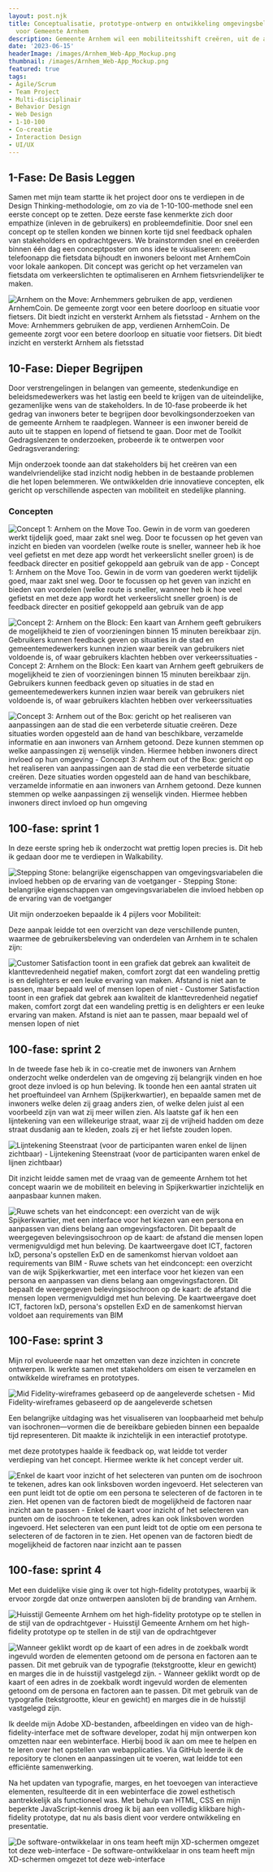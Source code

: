 ```yaml
---
layout: post.njk
title: Conceptualisatie, prototype-ontwerp en ontwikkeling omgevingsbeleving van voetgangers
  voor Gemeente Arnhem
description: Gemeente Arnhem wil een mobiliteitsshift creëren, uit de auto en in de benenwagen. In dit project heb ik als communicatie-ontwerper middels biebonderzoeken, expert interviews en co-creatiesessies met inwoners van Arnhem onderzocht wat mensen drijft te lopen en hoe de omgeving de beleving van de voetganger beïnvloedt. In samenwerking met ICT-en BIM-studenten heb ik een interface ontworpen en ontwikkeld die de invloed van de omgeving inschaalt en weergeeft. Dit resultaat biedt de gemeente Arnhem inzicht in de reikwijdte van wandelend Arnhem en de handvatten om deze te optimaliseren.
date: '2023-06-15'
headerImage: /images/Arnhem_Web-App_Mockup.png
thumbnail: /images/Arnhem_Web-App_Mockup.png
featured: true
tags:
- Agile/Scrum
- Team Project
- Multi-disciplinair
- Behavior Design
- Web Design
- 1-10-100
- Co-creatie
- Interaction Design
- UI/UX
---
```


## 1-Fase: De Basis Leggen

Samen met mijn team startte ik het project door ons te verdiepen in de Design Thinking-methodologie, om zo via de 1-10-100-methode snel een eerste concept op te zetten. Deze eerste fase kenmerkte zich door empathize (inleven in de gebruikers) en probleemdefinitie. Door snel een concept op te stellen konden we binnen korte tijd snel feedback ophalen van stakeholders en opdrachtgevers. We brainstormden snel en creëerden binnen één dag een conceptposter om ons idee te visualiseren: een telefoonapp die fietsdata bijhoudt en inwoners beloont met ArnhemCoin voor lokale aankopen. Dit concept was gericht op het verzamelen van fietsdata om verkeerslichten te optimaliseren en Arnhem fietsvriendelijker te maken.

![Arnhem on the Move: Arnhemmers gebruiken de app, verdienen ArnhemCoin. De gemeente zorgt voor een betere doorloop en situatie voor fietsers. Dit biedt inzicht en versterkt Arnhem als fietsstad - Arnhem on the Move: Arnhemmers gebruiken de app, verdienen ArnhemCoin. De gemeente zorgt voor een betere doorloop en situatie voor fietsers. Dit biedt inzicht en versterkt Arnhem als fietsstad](/images/ArnhemOnTheMove_V1.0.jpeg)

## 10-Fase: Dieper Begrijpen

Door verstrengelingen in belangen van gemeente, stedenkundige en beleidsmedewerkers was het lastig een beeld te krijgen van de uiteindelijke, gezamenlijke wens van de stakeholders. In de 10-fase probeerde ik het gedrag van inwoners beter te begrijpen door bevolkingsonderzoeken van de gemeente Arnhem te raadplegen. Wanneer is een inwoner bereid de auto uit te stappen en lopend of fietsend te gaan. Door met de Toolkit Gedragslenzen te onderzoeken, probeerde ik te ontwerpen voor Gedragsverandering:

Mijn onderzoek toonde aan dat stakeholders bij het creëren van een wandelvriendelijke stad inzicht nodig hebben in de bestaande problemen die het lopen belemmeren. We ontwikkelden drie innovatieve concepten, elk gericht op verschillende aspecten van mobiliteit en stedelijke planning.

### Concepten

![Concept 1: Arnhem on the Move Too. Gewin in de vorm van goederen werkt tijdelijk goed, maar zakt snel weg. Door te focussen op het geven van inzicht en bieden van voordelen (welke route is sneller, wanneer heb ik hoe veel gefietst en met deze app wordt het verkeerslicht sneller groen) is de feedback directer en positief gekoppeld aan gebruik van de app - Concept 1: Arnhem on the Move Too. Gewin in de vorm van goederen werkt tijdelijk goed, maar zakt snel weg. Door te focussen op het geven van inzicht en bieden van voordelen (welke route is sneller, wanneer heb ik hoe veel gefietst en met deze app wordt het verkeerslicht sneller groen) is de feedback directer en positief gekoppeld aan gebruik van de app](/images/ArnhemOnTheMove_V2.0.png)

![Concept 2: Arnhem on the Block: Een kaart van Arnhem geeft gebruikers de mogelijkheid te zien of voorzieningen binnen 15 minuten bereikbaar zijn. Gebruikers kunnen feedback geven op situaties in de stad en gemeentemedewerkers kunnen inzien waar bereik van gebruikers niet voldoende is, of waar gebruikers klachten hebben over verkeerssituaties - Concept 2: Arnhem on the Block: Een kaart van Arnhem geeft gebruikers de mogelijkheid te zien of voorzieningen binnen 15 minuten bereikbaar zijn. Gebruikers kunnen feedback geven op situaties in de stad en gemeentemedewerkers kunnen inzien waar bereik van gebruikers niet voldoende is, of waar gebruikers klachten hebben over verkeerssituaties](/images/DennisUlijn_BTH-10-Concept2-MockUp_V1.2.png)

![Concept 3: Arnhem out of the Box: gericht op het realiseren van aanpassingen aan de stad die een verbeterde situatie creëren. Deze situaties worden opgesteld aan de hand van beschikbare, verzamelde informatie en aan inwoners van Arnhem getoond. Deze kunnen stemmen op welke aanpassingen zij wenselijk vinden. Hiermee hebben inwoners direct invloed op hun omgeving - Concept 3: Arnhem out of the Box: gericht op het realiseren van aanpassingen aan de stad die een verbeterde situatie creëren. Deze situaties worden opgesteld aan de hand van beschikbare, verzamelde informatie en aan inwoners van Arnhem getoond. Deze kunnen stemmen op welke aanpassingen zij wenselijk vinden. Hiermee hebben inwoners direct invloed op hun omgeving](/images/ArnhemOutOfTheBox_V1.0.png)

## 100-fase: sprint 1

In deze eerste spring heb ik onderzocht wat prettig lopen precies is. Dit heb ik gedaan door me te verdiepen in Walkability.

![Stepping Stone: belangrijke eigenschappen van omgevingsvariabelen die invloed hebben op de ervaring van de voetganger - Stepping Stone: belangrijke eigenschappen van omgevingsvariabelen die invloed hebben op de ervaring van de voetganger](/images/DennisUlijn_BTH_100-2_SteppingStoneLoop_V1.0.png)

Uit mijn onderzoeken bepaalde ik 4 pijlers voor Mobiliteit:

Deze aanpak leidde tot een overzicht van deze verschillende punten, waarmee de gebruikersbeleving van onderdelen van Arnhem in te schalen zijn:

![Customer Satisfaction toont in een grafiek dat gebrek aan kwaliteit de klanttevredenheid negatief maken, comfort zorgt dat een wandeling prettig is en delighters er een leuke ervaring van maken. Afstand is niet aan te passen, maar bepaald wel of mensen lopen of niet - Customer Satisfaction toont in een grafiek dat gebrek aan kwaliteit de klanttevredenheid negatief maken, comfort zorgt dat een wandeling prettig is en delighters er een leuke ervaring van maken. Afstand is niet aan te passen, maar bepaald wel of mensen lopen of niet](/images/CustomerSatisfaction.png)

## 100-fase: sprint 2

In de tweede fase heb ik in co-creatie met de inwoners van Arnhem onderzocht welke onderdelen van de omgeving zij belangrijk vinden en hoe groot deze invloed is op hun beleving. Ik toonde hen een aantal straten uit het proeftuindeel van Arnhem (Spijkerkwartier), en bepaalde samen met de inwoners welke delen zij graag anders zien, of welke delen juist al een voorbeeld zijn van wat zij meer willen zien. Als laatste gaf ik hen een lijntekening van een willekeurige straat, waar zij de vrijheid hadden om deze straat dusdanig aan te kleden, zoals zij er het liefste zouden lopen.

![Lijntekening Steenstraat (voor de participanten waren enkel de lijnen zichtbaar) - Lijntekening Steenstraat (voor de participanten waren enkel de lijnen zichtbaar)](/images/co-creatie-maken-1.png)

Dit inzicht leidde samen met de vraag van de gemeente Arnhem tot het concept waarin we de mobiliteit en beleving in Spijkerkwartier inzichtelijk en aanpasbaar kunnen maken.

![Ruwe schets van het eindconcept: een overzicht van de wijk Spijkerkwartier, met een interface voor het kiezen van een persona en aanpassen van diens belang aan omgevingsfactoren. Dit bepaalt de weergegeven belevingsisochroon op de kaart: de afstand die mensen lopen vermenigvuldigd met hun beleving. De kaartweergave doet ICT, factoren IxD, persona's opstellen ExD en de samenkomst hiervan voldoet aan requirements van BIM - Ruwe schets van het eindconcept: een overzicht van de wijk Spijkerkwartier, met een interface voor het kiezen van een persona en aanpassen van diens belang aan omgevingsfactoren. Dit bepaalt de weergegeven belevingsisochroon op de kaart: de afstand die mensen lopen vermenigvuldigd met hun beleving. De kaartweergave doet ICT, factoren IxD, persona's opstellen ExD en de samenkomst hiervan voldoet aan requirements van BIM](/images/sprint2-schets-0.png)

## 100-Fase: sprint 3

Mijn rol evolueerde naar het omzetten van deze inzichten in concrete ontwerpen. Ik werkte samen met stakeholders om eisen te verzamelen en ontwikkelde wireframes en prototypes.

![Mid Fidelity-wireframes gebaseerd op de aangeleverde schetsen - Mid Fidelity-wireframes gebaseerd op de aangeleverde schetsen](/images/mid-fidelity-Wireframes_V1.0.png)

Een belangrijke uitdaging was het visualiseren van loopbaarheid met behulp van isochronen—vormen die de bereikbare gebieden binnen een bepaalde tijd representeren. Dit maakte ik inzichtelijk in een interactief prototype.

met deze prototypes haalde ik feedback op, wat leidde tot verder verdieping van het concept. Hiermee werkte ik het concept verder uit.

![Enkel de kaart voor inzicht of het selecteren van punten om de isochroon te tekenen, adres kan ook linksboven worden ingevoerd. Het selecteren van een punt leidt tot de optie om een persona te selecteren of de factoren in te zien. Het openen van de factoren biedt de mogelijkheid de factoren naar inzicht aan te passen - Enkel de kaart voor inzicht of het selecteren van punten om de isochroon te tekenen, adres kan ook linksboven worden ingevoerd. Het selecteren van een punt leidt tot de optie om een persona te selecteren of de factoren in te zien. Het openen van de factoren biedt de mogelijkheid de factoren naar inzicht aan te passen](/images/mid-fidelity-Wireframes_V2.0.png)

## 100-fase: sprint 4

Met een duidelijke visie ging ik over tot high-fidelity prototypes, waarbij ik ervoor zorgde dat onze ontwerpen aansloten bij de branding van Arnhem.

![Huisstijl Gemeente Arnhem om het high-fidelity prototype op te stellen in de stijl van de opdrachtgever - Huisstijl Gemeente Arnhem om het high-fidelity prototype op te stellen in de stijl van de opdrachtgever](/images/DennisUlijn_HuisstijlGemeenteArnhem.png)

![Wanneer geklikt wordt op de kaart of een adres in de zoekbalk wordt ingevuld worden de elementen getoond om de persona en factoren aan te passen. Dit met gebruik van de typografie (tekstgrootte, kleur en gewicht) en marges die in de huisstijl vastgelegd zijn. - Wanneer geklikt wordt op de kaart of een adres in de zoekbalk wordt ingevuld worden de elementen getoond om de persona en factoren aan te passen. Dit met gebruik van de typografie (tekstgrootte, kleur en gewicht) en marges die in de huisstijl vastgelegd zijn.](/images/BTH-MidFiProto-2.png)

Ik deelde mijn Adobe XD-bestanden, afbeeldingen en video van de high-fidelity-interface met de software developer, zodat hij mijn ontwerpen kon omzetten naar een webinterface. Hierbij bood ik aan om mee te helpen en te leren over het opstellen van webapplicaties. Via GitHub leerde ik de repository te clonen en aanpassingen uit te voeren, wat leidde tot een efficiënte samenwerking.

Na het updaten van typografie, marges, en het toevoegen van interactieve elementen, resulteerde dit in een webinterface die zowel esthetisch aantrekkelijk als functioneel was. Met behulp van HTML, CSS en mijn beperkte JavaScript-kennis droeg ik bij aan een volledig klikbare high-fidelity prototype, dat nu als basis dient voor verdere ontwikkeling en presentatie.

![De software-ontwikkelaar in ons team heeft mijn XD-schermen omgezet tot deze web-interface - De software-ontwikkelaar in ons team heeft mijn XD-schermen omgezet tot deze web-interface](/images/BTH-IxD-web1.png)


